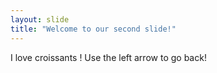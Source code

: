 ```yaml
---
layout: slide
title: "Welcome to our second slide!"
---
```

I love croissants ! 
Use the left arrow to go back!
